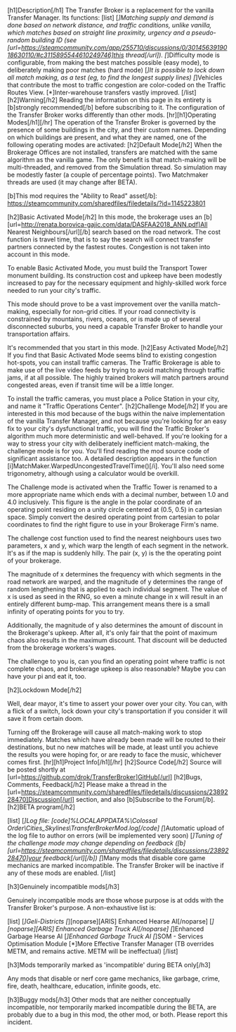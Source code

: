[h1]Description[/h1]
The Transfer Broker is a replacement for the vanilla Transfer Manager. Its functions:
[list]
[*]Matching supply and demand is done based on network distance, and traffic conditions, unlike vanilla, which matches based on straight line proximity, urgency and a pseudo-random building ID (see [url=https://steamcommunity.com/app/255710/discussions/0/3014563919018630110/#c3115895544610249746]this thread[/url]).
[*]Difficulty mode is configurable, from making the best matches possible (easy mode), to deliberately making poor matches (hard mode)
[*]It is possible to lock down all match making, as a test (eg, to find the longest supply lines)
[*]Vehicles that contribute the most to traffic congestion are color-coded on the Traffic Routes View.
[*]Inter-warehouse transfers vastly improved.
[/list]
[h2]Warning[/h2]
Reading the information on this page in its entirety is [b]strongly recommended[/b] before subscribing to it. The configuration of the Transfer Broker works differently than other mods. 
[hr][h1]Operating Modes[/h1][/hr]
The operation of the Transfer Broker is governed by the presence of some buildings in the city, and their custom names. Depending on which buildings are present, and what they are named, one of the following operating modes are activated:
[h2]Default Mode[/h2]
When the Brokerage Offices are not installed, transfers are matched with the same algorithm as the vanilla game. The only benefit is that match-making will be multi-threaded, and removed from the Simulation thread. So simulation may be modestly faster (a couple of percentage points). Two Matchmaker threads are used (it may change after BETA).

[b]This mod requires the "Ability to Read" asset[/b]: https://steamcommunity.com/sharedfiles/filedetails/?id=1145223801

[h2]Basic Activated Mode[/h2]
In this mode, the brokerage uses an [b][url=http://renata.borovica-gajic.com/data/DASFAA2018_ANN.pdf]All Nearest Neighbours[/url][/b] search based on the road network. The cost function is travel time, that is to say the search will connect transfer partners connected by the fastest routes. Congestion is not taken into account in this mode.

To enable Basic Activated Mode, you must build the Transport Tower monument building. Its construction cost and upkeep have been modestly increased to pay for the necessary equipment and highly-skilled work force needed to run your city's traffic.

This mode should prove to be a vast improvement over the vanilla match-making, especially for non-grid cities. If your road connectivity is constrained by mountains, rivers, oceans, or is made up of several disconnected suburbs, you need a capable Transfer Broker to handle your transportation affairs.

It's recommended that you start in this mode.
[h2]Easy Activated Mode[/h2]
If you find that Basic Activated Mode seems blind to existing congestion hot-spots, you can install traffic cameras. The Traffic Brokerage is able to make use of the live video feeds by trying to avoid matching through traffic jams, if at all possible. The highly trained brokers will match partners around congested areas, even if transit time will be a little longer.

To install the traffic cameras, you must place a Police Station in your city, and name it "Traffic Operations Center".
[h2]Challenge Mode[/h2]
If you are interested in this mod because of the bugs within the naive implementation of the vanilla Transfer Manager, and not because you're looking for an easy fix to your city's dysfunctional traffic, you will find the Traffic Broker's algorithm much more deterministic and well-behaved. If you're looking for a way to stress your city with deliberately inefficient match-making, the challenge mode is for you. You'll find reading the mod source code of significant assistance too. A detailed description appears in the function [i]MatchMaker.WarpedUncongestedTravelTime()[/i]. You'll also need some trigonometry, although using a calculator would be overkill.

The Challenge mode is activated when the Traffic Tower is renamed to a more appropriate name which ends with a decimal number, between 1.0 and 4.0 inclusively. This figure is the angle in the polar coordinate of an operating point residing on a unity circle centered at (0.5, 0.5) in cartesian space. Simply convert the desired operating point from cartesian to polar coordinates to find the right figure to use in your Brokerage Firm's name.

The challenge cost function used to find the nearest neighbours uses two parameters, x and y, which warp the length of each segment in the network. It's as if the map is suddenly hilly. The pair (x, y) is the the operating point of your brokerage.

The magnitude of x determines the frequency with which segments in the road network are warped, and the magnitude of y determines the range of random lengthening that is applied to each individual segment. The value of x is used as seed in the RNG, so even a minute change in x will result in an entirely different bump-map. This arrangement means there is a small infinity of operating points for you to try.

Additionally, the magnitude of y also determines the amount of discount in the Brokerage's upkeep. After all, it's only fair that the point of maximum chaos also results in the maximum discount. That discount will be deducted from the brokerage workers's wages.

The challenge to you is, can you find an operating point where traffic is not complete chaos, and brokerage upkeep is also reasonable? Maybe you can have your pi and eat it, too.

[h2]Lockdown Mode[/h2]

Well, dear mayor, it's time to assert your power over your city. You can, with a flick of a switch, lock down your city's transportation if you consider it will save it from certain doom.

Turning off the Brokerage will cause all match-making work to stop immediately. Matches which have already been made will be routed to their destinations, but no new matches will be made, at least until you achieve the results you were hoping for, or are ready to face the music, whichever comes first.
[hr][h1]Project Info[/h1][/hr]
[h2]Source Code[/h2]
Source will be posted shortly at [url=https://github.com/drok/TransferBroker]GitHub[/url]
[h2]Bugs, Comments, Feedback[/h2]
Please make a thread in the [url=https://steamcommunity.com/sharedfiles/filedetails/discussions/2389228470]Discussion[/url] section, and also [b]Subscribe to the Forum[/b].
[h2]BETA program[/h2]

[list]
[*]Log file: [code]%LOCALAPPDATA%\Colossal Order\Cities_Skylines\TransferBrokerMod.log[/code]
[*]Automatic upload of the log file to author on errors (will be implemented very soon)
[*]Tuning of the challenge mode may change depending on feedback ([b][url=https://steamcommunity.com/sharedfiles/filedetails/discussions/2389228470]your feedback[/url][/b])
[*]Many mods that disable core game mechanics are marked incompatible. The Transfer Broker will be inactive if any of these mods are enabled.
[/list]

[h3]Genuinely incompatible mods[/h3]

Genuinely incompatible mods are those whose purpose is at odds with the Transfer Broker's purpose. A non-exhaustive list is:

[list]
[*]Geli-Districts
[*][noparse][ARIS] Enhanced Hearse AI[/noparse]
[*][noparse][ARIS] Enhanced Garbage Truck AI[/noparse]
[*]Enhanced Garbage Hearse AI
[*]Enhanced Garbage Truck AI
[*]SOM - Services Optimisation Module
[*]More Effective Transfer Manager (TB overrides METM, and remains active. METM will be ineffectual)
[/list]

[h3]Mods temporarily marked as 'incompatible' during BETA only[/h3]

Any mods that disable or nerf core game mechanics, like garbage, crime, fire, death, healthcare, education, infinite goods, etc.

[h3]Buggy mods[/h3]
Other mods that are neither conceptually incompatible, nor temporarily marked incompatible during the BETA, are probably due to a bug in this mod, the other mod, or both. Please report this incident.

